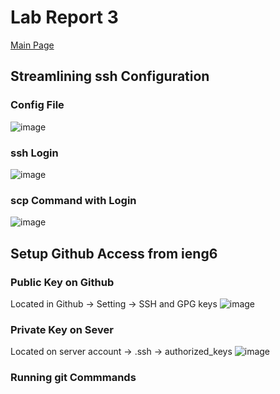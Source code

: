 # Lab Report 3
[Main Page](https://hsflores7.github.io/cse15l-lab-reports/index.html)

## Streamlining ssh Configuration

### Config File
![image](https://user-images.githubusercontent.com/103228508/167325344-6cf83cee-9661-4774-97b6-8db7a3cf7f31.png)

### ssh Login
![image](https://user-images.githubusercontent.com/103228508/167325399-35c143da-8308-44a9-8e8b-2c3e38bf25b0.png)

### scp Command with Login
![image](https://user-images.githubusercontent.com/103228508/167325204-bda08e5a-fd70-4829-9dce-812078f69c66.png)



## Setup Github Access from ieng6

### Public Key on Github
Located in Github -> Setting -> SSH and GPG keys
![image](https://user-images.githubusercontent.com/103228508/167325631-e7cb75e8-7f75-43ee-a715-569a8ac21817.png)

### Private Key on Sever
Located on server account -> .ssh -> authorized_keys
![image](https://user-images.githubusercontent.com/103228508/167325876-bc3b4c94-e13d-43dd-9c20-9ebe293c726c.png)

### Running git Commmands


